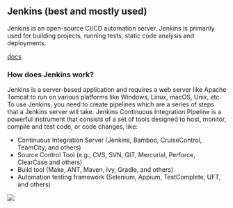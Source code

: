 ## Jenkins (best and  mostly used)

Jenkins is an open-source CI/CD automation server. Jenkins is primarily used for building projects, running tests, static code analysis and deployments.

[docs](https://www.jenkins.io/doc/book/)

### How does Jenkins work?
Jenkins is a server-based application and requires a web server like Apache Tomcat to run on various platforms like Windows, Linux, macOS, Unix, etc. To use Jenkins, you need to create pipelines which are a series of steps that a Jenkins server will take. Jenkins Continuous Integration Pipeline is a powerful instrument that consists of a set of tools designed to host, monitor, compile and test code, or code changes, like:

- Continuous Integration Server (Jenkins, Bamboo, CruiseControl, TeamCity, and others)
- Source Control Tool (e.g., CVS, SVN, GIT, Mercurial, Perforce, ClearCase and others)
- Build tool (Make, ANT, Maven, Ivy, Gradle, and others)
- Automation testing framework (Selenium, Appium, TestComplete, UFT, and others)

![](https://www.guru99.com/images/1/063018_1012_WhatisJenki1.jpg)

